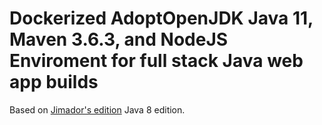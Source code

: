 # Dockerized AdoptOpenJDK Java 11, Maven 3.6.3, and NodeJS Enviroment for full stack Java web app builds

Based on <a href="https://github.com/jimador/docker-java-8-maven-node">Jimador's edition</a> Java 8 edition.

